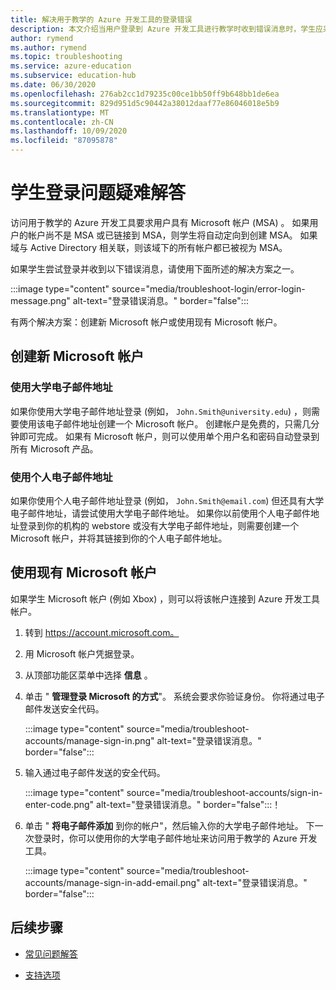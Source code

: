 ```yaml
---
title: 解决用于教学的 Azure 开发工具的登录错误
description: 本文介绍当用户登录到 Azure 开发工具进行教学时收到错误消息时，学生应采取的操作。
author: rymend
ms.author: rymend
ms.topic: troubleshooting
ms.service: azure-education
ms.subservice: education-hub
ms.date: 06/30/2020
ms.openlocfilehash: 276ab2cc1d79235c00ce1bb50ff9b648bb1de6ea
ms.sourcegitcommit: 829d951d5c90442a38012daaf77e86046018e5b9
ms.translationtype: MT
ms.contentlocale: zh-CN
ms.lasthandoff: 10/09/2020
ms.locfileid: "87095878"
---
```

# <a name="troubleshooting-student-login-issues"></a>学生登录问题疑难解答
访问用于教学的 Azure 开发工具要求用户具有 Microsoft 帐户 (MSA) 。 如果用户的帐户尚不是 MSA 或已链接到 MSA，则学生将自动定向到创建 MSA。 如果域与 Active Directory 相关联，则该域下的所有帐户都已被视为 MSA。

如果学生尝试登录并收到以下错误消息，请使用下面所述的解决方案之一。

:::image type="content" source="media/troubleshoot-login/error-login-message.png" alt-text="登录错误消息。" border="false":::

有两个解决方案：创建新 Microsoft 帐户或使用现有 Microsoft 帐户。

## <a name="create-a-new-microsoft-account"></a>创建新 Microsoft 帐户
### <a name="use-a-university-email-address"></a>使用大学电子邮件地址
如果你使用大学电子邮件地址登录 (例如， `John.Smith@university.edu`) ，则需要使用该电子邮件地址创建一个 Microsoft 帐户。 创建帐户是免费的，只需几分钟即可完成。 如果有 Microsoft 帐户，则可以使用单个用户名和密码自动登录到所有 Microsoft 产品。

### <a name="use-a-personal-email-address"></a>使用个人电子邮件地址
如果你使用个人电子邮件地址登录 (例如， `John.Smith@email.com`) 但还具有大学电子邮件地址，请尝试使用大学电子邮件地址。 如果你以前使用个人电子邮件地址登录到你的机构的 webstore 或没有大学电子邮件地址，则需要创建一个 Microsoft 帐户，并将其链接到你的个人电子邮件地址。

## <a name="use-an-existing-microsoft-account"></a>使用现有 Microsoft 帐户
如果学生 Microsoft 帐户 (例如 Xbox) ，则可以将该帐户连接到 Azure 开发工具帐户。

1. 转到 https://account.microsoft.com。
1. 用 Microsoft 帐户凭据登录。
1. 从顶部功能区菜单中选择 **信息** 。

1. 单击 " **管理登录 Microsoft 的方式**"。 系统会要求你验证身份。 你将通过电子邮件发送安全代码。

    :::image type="content" source="media/troubleshoot-accounts/manage-sign-in.png" alt-text="登录错误消息。" border="false":::

1. 输入通过电子邮件发送的安全代码。

    :::image type="content" source="media/troubleshoot-accounts/sign-in-enter-code.png" alt-text="登录错误消息。" border="false":::！

1. 单击 " **将电子邮件添加** 到你的帐户"，然后输入你的大学电子邮件地址。
下一次登录时，你可以使用你的大学电子邮件地址来访问用于教学的 Azure 开发工具。

    :::image type="content" source="media/troubleshoot-accounts/manage-sign-in-add-email.png" alt-text="登录错误消息。" border="false":::

## <a name="next-steps"></a>后续步骤
- [常见问题解答](program-faq.md)

- [支持选项](program-support.md)
